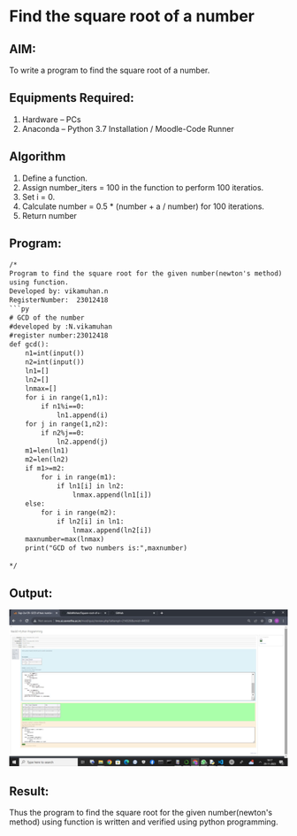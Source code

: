 # Find the square root of a number

## AIM:
To write a program to find the square root of a number.

## Equipments Required:
1. Hardware – PCs
2. Anaconda – Python 3.7 Installation / Moodle-Code Runner

## Algorithm
1. Define a function.
2. Assign number_iters = 100 in the function to perform 100 iteratios.
3. Set i = 0.
4. Calculate  number = 0.5 * (number + a / number) for 100 iterations.
5. Return number

## Program:
```
/*
Program to find the square root for the given number(newton's method) using function.
Developed by: vikamuhan.n
RegisterNumber:  23012418
```py 
# GCD of the number
#developed by :N.vikamuhan
#register number:23012418
def gcd():
    n1=int(input())
    n2=int(input())
    ln1=[]
    ln2=[]
    lnmax=[]
    for i in range(1,n1):
        if n1%i==0:
            ln1.append(i)
    for j in range(1,n2):
        if n2%j==0:
            ln2.append(j)
    m1=len(ln1)
    m2=len(ln2)
    if m1>=m2:
        for i in range(m1):
            if ln1[i] in ln2:
                lnmax.append(ln1[i])
    else:
        for i in range(m2):
            if ln2[i] in ln1:
                lnmax.append(ln2[i])
    maxnumber=max(lnmax)
    print("GCD of two numbers is:",maxnumber)            

*/
```

## Output:
![output](./gcd.png.jpg)



## Result:
Thus the program to find the square root for the given number(newton's method) using function is written and verified using python programming.
